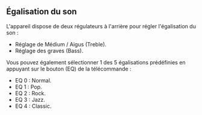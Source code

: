 ## Égalisation du son

L'appareil dispose de deux régulateurs à l'arrière pour régler l'égalisation du son :

* Réglage de Médium / Aigus (Treble).
* Réglage des graves (Bass).

Vous pouvez également sélectionner 1 des 5 égalisations prédéfinies en appuyant sur le bouton (EQ) de la télécommande :

* EQ 0 : Normal.
* EQ 1 : Pop.
* EQ 2 : Rock.
* EQ 3 : Jazz.
* EQ 4 : Classic.

